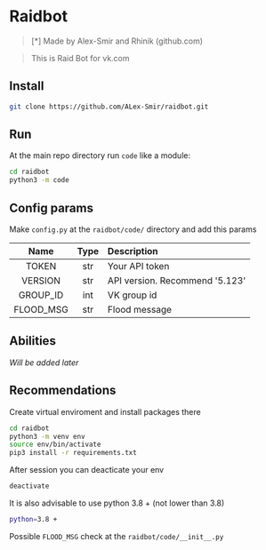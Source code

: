 # Raidbot
>[*] Made by Alex-Smir and Rhinik (github.com)

>This is Raid Bot for vk.com
## Install
```bash
git clone https://github.com/ALex-Smir/raidbot.git
``` 
## Run
At the main repo directory run `code` like a module:
```bash
cd raidbot
python3 -m code
```
## Config params
Make `config.py` at the `raidbot/code/` directory and add this params

|Name|Type|Description|
|:-:|:-:|:-|
|TOKEN|str|Your API token|
|VERSION|str|API version. Recommend '5.123'|
|GROUP_ID|int|VK group id|
|FLOOD_MSG|str|Flood message|

## Abilities
_Will be added later_

## Recommendations
Create virtual enviroment and install packages there
```bash
cd raidbot
python3 -m venv env
source env/bin/activate
pip3 install -r requirements.txt
```
After session you can deacticate your env
```bash
deactivate
```
It is also advisable to use python 3.8 + (not lower than 3.8)
```bash
python=3.8 +
```
Possible `FLOOD_MSG` check at the `raidbot/code/__init__.py`

